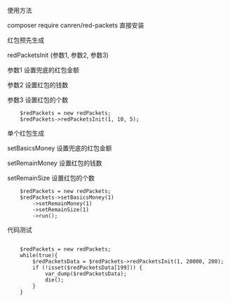 使用方法

composer require canren/red-packets 直接安装

红包预先生成

redPacketsInit (参数1, 参数2, 参数3)

参数1 设置兜底的红包金额

参数2 设置红包的钱数

参数3 设置红包的个数

```
    $redPackets = new redPackets;
    $redPackets->redPacketsInit(1, 10, 5);

```

单个红包生成

setBasicsMoney 设置兜底的红包金额

setRemainMoney 设置红包的钱数

setRemainSize 设置红包的个数

```
    $redPackets = new redPackets;
    $redPackets->setBasicsMoney(1)
        ->setRemainMoney(1)
        ->setRemainSize(1)
        ->run();
```

代码测试

```

    $redPackets = new redPackets;
    while(true){
        $redPacketsData = $redPackets->redPacketsInit(1, 20000, 200);
        if (!isset($redPacketsData[199])) {
            var_dump($redPacketsData);
            die();
        }
    }

```

